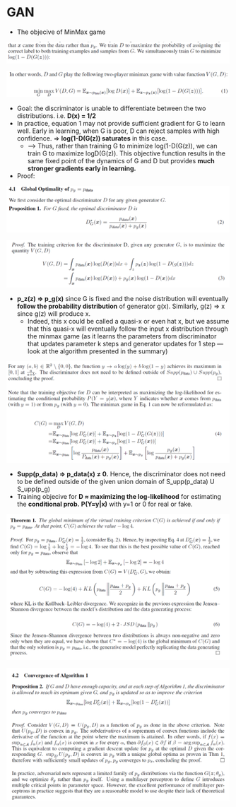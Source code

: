 # GAN

- The objecive of MinMax game

![Untitled](GAN%207ec9ed49b4314d75a25f075cfb41207a/Untitled.png)

![Untitled](Untitled%205.png)

- Goal: the discriminator is unable to differentiate between the two distributions. i.e. **D(x) = 1/2**
- In practice, equation 1 may not provide sufficient gradient for G to learn well. Early in learning, when G is poor, D can reject samples with high confidence. ⇒ **log(1-D(G(z)) saturates** in this case.
    - —> Thus, rather than training G to minimize log(1-D(G(z)), we can train G to maximize logD(G(z)). This objective function results in the same fixed point of the dynamics of G and D but provides **much stronger gradients early in learning.**
- Proof:

![Untitled](GAN%207ec9ed49b4314d75a25f075cfb41207a/Untitled%201.png)

![Untitled](GAN%207ec9ed49b4314d75a25f075cfb41207a/Untitled%202.png)

- **p_z(z) ⇒ p_g(x)** since G is fixed and the noise distribution will eventually **follow the probability distribution** of generator g(x). Similarly, g(z) ⇒ x since g(z) will produce x.
    - Indeed, this x could be called a quasi-x or even hat x, but we assume that this quasi-x will eventually follow the input x distribution through the minmax game (as it learns the parameters from discriminator that updates parameter k steps and generator updates for 1 step — look at the algorithm presented in the summary)

![Untitled](GAN%207ec9ed49b4314d75a25f075cfb41207a/Untitled%203.png)

- **Supp(p_data) ⇒ p_data(x) ≠ 0.** Hence, the discriminator does not need to be defined outside of the given union domain of S_upp(p_data) U S_upp(p_g)
- Training objecive for **D ≈ maximizing the log-likelihood** for estimating the **conditional prob.** **P(Y=y|x)** with y=1 or 0 for real or fake.

![Untitled](GAN%207ec9ed49b4314d75a25f075cfb41207a/Untitled%204.png)

![Untitled](GAN%207ec9ed49b4314d75a25f075cfb41207a/Untitled%205.png)